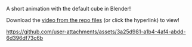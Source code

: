 A short animation with the default cube in Blender!

Download the [video from the repo files](https://github.com/FireEntity1/default-cube-animation/raw/main/video.mp4) (or click the hyperlink) to view!



https://github.com/user-attachments/assets/3a25d981-a1b4-4af4-abdd-6d396df73c6b

